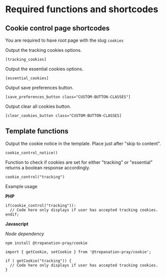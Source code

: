 # Required functions and shortcodes

## Cookie control page shortcodes

You are required to have root page with the slug `cookies`

Output the tracking cookies options.

`[tracking_cookies]`

Output the essential cookies options.

`[essential_cookies]`

Output save preferences button.

`[save_preferences_button class="CUSTOM-BUTTON-CLASSES"]`

Output clear all cookies button.

`[clear_cookies_button class="CUSTOM-BUTTON-CLASSES]`

## Template functions

Output the cookie notice in the template. Place just after "skip to content".

`cookie_control_notice()`

Function to check if cookies are set for either "tracking" or "essential" returns a boolean response accordingly.

`cookie_control("tracking")`

Example usage 

**PHP**
```
if(cookie_control("tracking")):
  // Code here only displays if user has accepted tracking cookies.
endif;
```

**Javascript**

*Node dependency*

`npm install @trepanation-pray/cookie`

```
import { getCookie, setCookie } from '@trepanation-pray/cookie';

if ( getCookie("tracking")) {
  // Code here only displays if user has accepted tracking cookies.
}
```